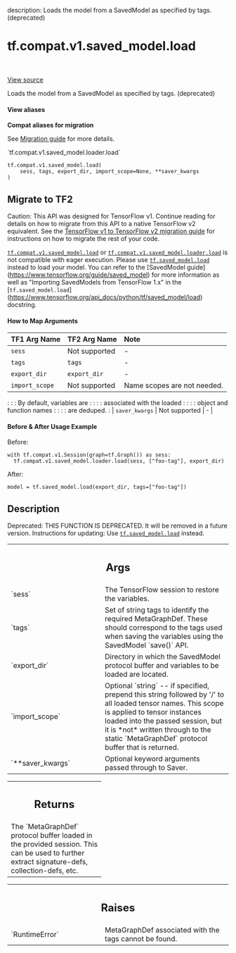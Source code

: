 description: Loads the model from a SavedModel as specified by tags. (deprecated)

<div itemscope itemtype="http://developers.google.com/ReferenceObject">
<meta itemprop="name" content="tf.compat.v1.saved_model.load" />
<meta itemprop="path" content="Stable" />
</div>

# tf.compat.v1.saved_model.load

<!-- Insert buttons and diff -->

<table class="tfo-notebook-buttons tfo-api nocontent" align="left">

</table>

<a target="_blank" class="external" href="/code/stable/tensorflow/python/saved_model/loader_impl.py">View source</a>



Loads the model from a SavedModel as specified by tags. (deprecated)


<section class="expandable">
  <h4 class="showalways">View aliases</h4>
  <p>
<b>Compat aliases for migration</b>
<p>See
<a href="https://www.tensorflow.org/guide/migrate">Migration guide</a> for
more details.</p>
<p>`tf.compat.v1.saved_model.loader.load`</p>
</p>
</section>

<pre class="devsite-click-to-copy prettyprint lang-py tfo-signature-link">
<code>tf.compat.v1.saved_model.load(
    sess, tags, export_dir, import_scope=None, **saver_kwargs
)
</code></pre>





 <section><devsite-expandable expanded>
 <h2 class="showalways">Migrate to TF2</h2>

Caution: This API was designed for TensorFlow v1.
Continue reading for details on how to migrate from this API to a native
TensorFlow v2 equivalent. See the
[TensorFlow v1 to TensorFlow v2 migration guide](https://www.tensorflow.org/guide/migrate)
for instructions on how to migrate the rest of your code.

<a href="../../../../tf/compat/v1/saved_model/load.md"><code>tf.compat.v1.saved_model.load</code></a> or <a href="../../../../tf/compat/v1/saved_model/load.md"><code>tf.compat.v1.saved_model.loader.load</code></a> is
not compatible with eager execution. Please use <a href="../../../../tf/saved_model/load.md"><code>tf.saved_model.load</code></a> instead
to load your model. You can refer to the [SavedModel guide]
(https://www.tensorflow.org/guide/saved_model) for more information as well as
"Importing SavedModels from TensorFlow 1.x" in the [`tf.saved_model.load`]
(https://www.tensorflow.org/api_docs/python/tf/saved_model/load) docstring.

#### How to Map Arguments

| TF1 Arg Name          | TF2 Arg Name    | Note                       |
| :-------------------- | :-------------- | :------------------------- |
| `sess`                | Not supported   | -                          |
| `tags`                | `tags`          | -                          |
| `export_dir`          | `export_dir`    | -                          |
| `import_scope`        | Not supported   | Name scopes are not needed.
:                       :                 : By default, variables are  :
:                       :                 : associated with the loaded :
:                       :                 : object and function names  :
:                       :                 : are deduped.               :
| `saver_kwargs`        | Not supported   | -                          |

#### Before & After Usage Example

Before:

```
with tf.compat.v1.Session(graph=tf.Graph()) as sess:
  tf.compat.v1.saved_model.loader.load(sess, ["foo-tag"], export_dir)
```

After:

```
model = tf.saved_model.load(export_dir, tags=["foo-tag"])
```

 </aside></devsite-expandable></section>

<h2>Description</h2>

<!-- Placeholder for "Used in" -->

Deprecated: THIS FUNCTION IS DEPRECATED. It will be removed in a future version.
Instructions for updating:
Use <a href="../../../../tf/saved_model/load.md"><code>tf.saved_model.load</code></a> instead.

<!-- Tabular view -->
 <table class="responsive fixed orange">
<colgroup><col width="214px"><col></colgroup>
<tr><th colspan="2"><h2 class="add-link">Args</h2></th></tr>

<tr>
<td>
`sess`<a id="sess"></a>
</td>
<td>
The TensorFlow session to restore the variables.
</td>
</tr><tr>
<td>
`tags`<a id="tags"></a>
</td>
<td>
Set of string tags to identify the required MetaGraphDef. These should
correspond to the tags used when saving the variables using the
SavedModel `save()` API.
</td>
</tr><tr>
<td>
`export_dir`<a id="export_dir"></a>
</td>
<td>
Directory in which the SavedModel protocol buffer and variables
to be loaded are located.
</td>
</tr><tr>
<td>
`import_scope`<a id="import_scope"></a>
</td>
<td>
Optional `string` -- if specified, prepend this string
followed by '/' to all loaded tensor names. This scope is applied to
tensor instances loaded into the passed session, but it is *not* written
through to the static `MetaGraphDef` protocol buffer that is returned.
</td>
</tr><tr>
<td>
`**saver_kwargs`<a id="**saver_kwargs"></a>
</td>
<td>
Optional keyword arguments passed through to Saver.
</td>
</tr>
</table>



<!-- Tabular view -->
 <table class="responsive fixed orange">
<colgroup><col width="214px"><col></colgroup>
<tr><th colspan="2"><h2 class="add-link">Returns</h2></th></tr>
<tr class="alt">
<td colspan="2">
The `MetaGraphDef` protocol buffer loaded in the provided session. This
can be used to further extract signature-defs, collection-defs, etc.
</td>
</tr>

</table>



<!-- Tabular view -->
 <table class="responsive fixed orange">
<colgroup><col width="214px"><col></colgroup>
<tr><th colspan="2"><h2 class="add-link">Raises</h2></th></tr>

<tr>
<td>
`RuntimeError`<a id="RuntimeError"></a>
</td>
<td>
MetaGraphDef associated with the tags cannot be found.
</td>
</tr>
</table>


